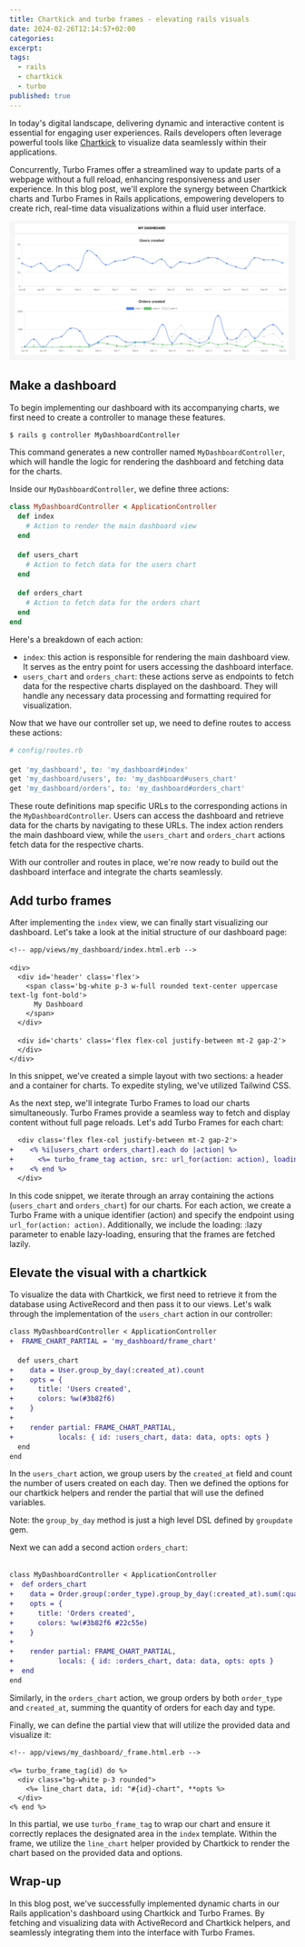 ```yaml
---
title: Chartkick and turbo frames - elevating rails visuals
date: 2024-02-26T12:14:57+02:00
categories:
excerpt:
tags:
  - rails
  - chartkick
  - turbo
published: true
---
```


In today's digital landscape, delivering dynamic and interactive content is essential for engaging user experiences.
Rails developers often leverage powerful tools like [Chartkick](https://chartkick.com/) to visualize data seamlessly within their applications.

Concurrently, Turbo Frames offer a streamlined way to update parts of a webpage without a full reload, enhancing responsiveness and user experience.
In this blog post, we'll explore the synergy between Chartkick charts and Turbo Frames in Rails applications, empowering developers to create rich, real-time data visualizations within a fluid user interface.

<img src='/images/chartkick-and-turbo-frames/dash.png' alt='dashboard'>

## Make a dashboard

To begin implementing our dashboard with its accompanying charts, we first need to create a controller to manage these features.

```sh
$ rails g controller MyDashboardController
```

This command generates a new controller named `MyDashboardController`, which will handle the logic for rendering the dashboard and fetching data for the charts.

Inside our `MyDashboardController`, we define three actions:

```rb
class MyDashboardController < ApplicationController
  def index
    # Action to render the main dashboard view
  end

  def users_chart
    # Action to fetch data for the users chart
  end

  def orders_chart
    # Action to fetch data for the orders chart
  end
end
```

Here's a breakdown of each action:

- `index`: this action is responsible for rendering the main dashboard view. It serves as the entry point for users accessing the dashboard interface.
- `users_chart` and `orders_chart`: these actions serve as endpoints to fetch data for the respective charts displayed on the dashboard. They will handle any necessary data processing and formatting required for visualization.

Now that we have our controller set up, we need to define routes to access these actions:

```rb
# config/routes.rb

get 'my_dashboard', to: 'my_dashboard#index'
get 'my_dashboard/users', to: 'my_dashboard#users_chart'
get 'my_dashboard/orders', to: 'my_dashboard#orders_chart'
```

These route definitions map specific URLs to the corresponding actions in the `MyDashboardController`.
Users can access the dashboard and retrieve data for the charts by navigating to these URLs.
The index action renders the main dashboard view, while the `users_chart` and `orders_chart` actions fetch data for the respective charts.

With our controller and routes in place, we're now ready to build out the dashboard interface and integrate the charts seamlessly.

## Add turbo frames

After implementing the `index` view, we can finally start visualizing our dashboard.
Let's take a look at the initial structure of our dashboard page:

```erb
<!-- app/views/my_dashboard/index.html.erb -->

<div>
  <div id='header' class='flex'>
    <span class='bg-white p-3 w-full rounded text-center uppercase text-lg font-bold'>
      My Dashboard
    </span>
  </div>

  <div id='charts' class='flex flex-col justify-between mt-2 gap-2'>
  </div>
</div>
```

In this snippet, we've created a simple layout with two sections: a header and a container for charts. 
To expedite styling, we've utilized Tailwind CSS.

As the next step, we'll integrate Turbo Frames to load our charts simultaneously.
Turbo Frames provide a seamless way to fetch and display content without full page reloads.
Let's add Turbo Frames for each chart:

```diff
  <div class='flex flex-col justify-between mt-2 gap-2'>
+    <% %i[users_chart orders_chart].each do |action| %>
+      <%= turbo_frame_tag action, src: url_for(action: action), loading: :lazy, class: 'w-full'  %>
+    <% end %>
  </div>
```

In this code snippet, we iterate through an array containing the actions (`users_chart` and `orders_chart`) for our charts.
For each action, we create a Turbo Frame with a unique identifier (action) and specify the endpoint using `url_for(action: action)`.
Additionally, we include the loading: :lazy parameter to enable lazy-loading, ensuring that the frames are fetched lazily.

## Elevate the visual with a chartkick

To visualize the data with Chartkick, we first need to retrieve it from the database using ActiveRecord and then pass it to our views.
Let's walk through the implementation of the `users_chart` action in our controller:

```diff
class MyDashboardController < ApplicationController
+  FRAME_CHART_PARTIAL = 'my_dashboard/frame_chart'

  def users_chart
+    data = User.group_by_day(:created_at).count
+    opts = {
+      title: 'Users created',
+      colors: %w(#3b82f6)
+    }
+
+    render partial: FRAME_CHART_PARTIAL,
+           locals: { id: :users_chart, data: data, opts: opts }
  end
end
```

In the `users_chart` action, we group users by the `created_at` field and count the number of users created on each day.
Then we defined the options for our chartkick helpers and render the partial that will use the defined variables.

Note: the `group_by_day` method is just a high level DSL defined by `groupdate` gem.

Next we can add a second action `orders_chart`:

```diff

class MyDashboardController < ApplicationController
+  def orders_chart
+    data = Order.group(:order_type).group_by_day(:created_at).sum(:quantity)
+    opts = {
+      title: 'Orders created',
+      colors: %w(#3b82f6 #22c55e)
+    }
+
+    render partial: FRAME_CHART_PARTIAL,
+           locals: { id: :orders_chart, data: data, opts: opts }
+  end
end
```

Similarly, in the `orders_chart` action, we group orders by both `order_type` and `created_at`, summing the quantity of orders for each day and type.

Finally, we can define the partial view that will utilize the provided data and visualize it:

```erb
<!-- app/views/my_dashboard/_frame.html.erb -->

<%= turbo_frame_tag(id) do %>
  <div class="bg-white p-3 rounded">
    <%= line_chart data, id: "#{id}-chart", **opts %>
  </div>
<% end %>
```

In this partial, we use `turbo_frame_tag` to wrap our chart and ensure it correctly replaces the designated area in the `index` template.
Within the frame, we utilize the `line_chart` helper provided by Chartkick to render the chart based on the provided data and options.

## Wrap-up

In this blog post, we've successfully implemented dynamic charts in our Rails application's dashboard using Chartkick and Turbo Frames.
By fetching and visualizing data with ActiveRecord and Chartkick helpers, and seamlessly integrating them into the interface with Turbo Frames.
